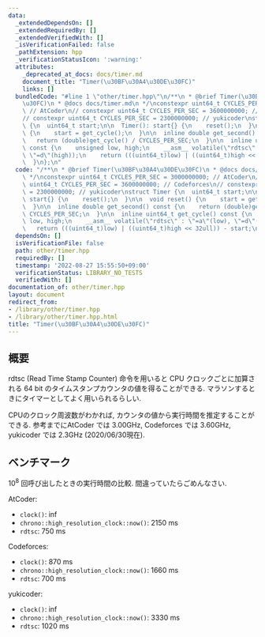 ```yaml
---
data:
  _extendedDependsOn: []
  _extendedRequiredBy: []
  _extendedVerifiedWith: []
  _isVerificationFailed: false
  _pathExtension: hpp
  _verificationStatusIcon: ':warning:'
  attributes:
    _deprecated_at_docs: docs/timer.md
    document_title: "Timer(\u30BF\u30A4\u30DE\u30FC)"
    links: []
  bundledCode: "#line 1 \"other/timer.hpp\"\n/**\n * @brief Timer(\u30BF\u30A4\u30DE\
    \u30FC)\n * @docs docs/timer.md\n */\nconstexpr uint64_t CYCLES_PER_SEC = 3000000000;\
    \ // AtCoder\n// constexpr uint64_t CYCLES_PER_SEC = 3600000000; // Codeforces\n\
    // constexpr uint64_t CYCLES_PER_SEC = 2300000000; // yukicoder\nstruct Timer\
    \ {\n  uint64_t start;\n\n  Timer(): start{} {\n    reset();\n  }\n\n  void reset()\
    \ {\n    start = get_cycle();\n  }\n\n  inline double get_second() const {\n \
    \   return (double)get_cycle() / CYCLES_PER_SEC;\n  }\n\n  inline uint64_t get_cycle()\
    \ const {\n    unsigned low, high;\n    __asm__ volatile(\"rdtsc\" : \"=a\"(low),\
    \ \"=d\"(high));\n    return (((uint64_t)low) | ((uint64_t)high << 32ull)) - start;\n\
    \  }\n};\n"
  code: "/**\n * @brief Timer(\u30BF\u30A4\u30DE\u30FC)\n * @docs docs/timer.md\n\
    \ */\nconstexpr uint64_t CYCLES_PER_SEC = 3000000000; // AtCoder\n// constexpr\
    \ uint64_t CYCLES_PER_SEC = 3600000000; // Codeforces\n// constexpr uint64_t CYCLES_PER_SEC\
    \ = 2300000000; // yukicoder\nstruct Timer {\n  uint64_t start;\n\n  Timer():\
    \ start{} {\n    reset();\n  }\n\n  void reset() {\n    start = get_cycle();\n\
    \  }\n\n  inline double get_second() const {\n    return (double)get_cycle() /\
    \ CYCLES_PER_SEC;\n  }\n\n  inline uint64_t get_cycle() const {\n    unsigned\
    \ low, high;\n    __asm__ volatile(\"rdtsc\" : \"=a\"(low), \"=d\"(high));\n \
    \   return (((uint64_t)low) | ((uint64_t)high << 32ull)) - start;\n  }\n};\n"
  dependsOn: []
  isVerificationFile: false
  path: other/timer.hpp
  requiredBy: []
  timestamp: '2022-08-27 15:55:50+09:00'
  verificationStatus: LIBRARY_NO_TESTS
  verifiedWith: []
documentation_of: other/timer.hpp
layout: document
redirect_from:
- /library/other/timer.hpp
- /library/other/timer.hpp.html
title: "Timer(\u30BF\u30A4\u30DE\u30FC)"
---
```

## 概要
rdtsc (Read Time Stamp Counter) 命令を用いると CPU クロックごとに加算される 64 bit のタイムスタンプカウンタの値を得ることができる. マラソンするときにタイマーとしてよく用いられるらしい.

CPUのクロック周波数がわかれば, カウンタの値から実行時間を推定することができる. 参考までにAtCoder では 3.00GHz, Codeforces では 3.60GHz, yukicoder では 2.3GHz (2020/06/30現在).

## ベンチマーク
$10^8$ 回呼び出したときの実行時間の比較. 間違っていたらごめんなさい.

AtCoder:

- `clock()`: inf
- `chrono::high_resolution_clock::now()`: 2150 ms
- `rdtsc`: 750 ms

Codeforces:

- `clock()`: 870 ms 
- `chrono::high_resolution_clock::now()`: 1660 ms
- `rdtsc`: 700 ms

yukicoder:

- `clock()`: inf 
- `chrono::high_resolution_clock::now()`: 3330 ms
- `rdtsc`: 1020 ms

